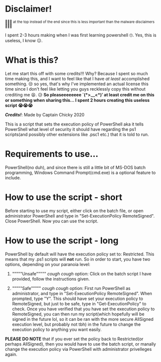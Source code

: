 # Disclaimer!
<sub>🤡🤡🤡 at the top instead of the end since this is less important than the malware disclaimers 🤡🤡🤡<sub>
  
I spent 2-3 hours making when I was first learning powershell 🙄. Yes, this is useless, I know 😑. 
  
# What is this?
Let me start this off with some credits!!! Why? Because I spent so much time making this, and I want to feel like that I have *at least* accomplished something. 😒 so yes, that's why I've implemented an actual license this time since I don't feel like letting you guys recklessly copy this without crediting me 😫. 😥 **So pleaseeeeeeee \`(\*>﹏<\*)′ at least credit me on this or something when sharing this... I spent 2 hours creating this useless script 😭😭😭**

***Credits!***: Made by Captain Chicky 2020

This is a script that sets the execution policy of PowerShell aka it tells PowerShell what level of security it should have regarding the ps1 scripts(and possibly other extensions like .psc1 etc.) that it is told to run.

# Requirements to use...
PowerShell(no duh), and since there is still a little bit of MS-DOS batch programming, Windows Command Prompt(cmd.exe) is a optional feature to include.

# How to use the script - short
Before starting to use my script, either click on the batch file, or open administrator PowerShell and type in "Set-ExecutionPolicy RemoteSigned". Close PowerShell. Now you can use the script.

# How to use the script - long
PowerShell by default will have the execution policy set to: Restricted. This means that my .ps1 scripts will ****not**** run. 
So in order to start, you have two options, depending on your paranoia level:

  1) """""Unsafe""""" *cough* *cough* option: Click on the batch script I have provided, follow the instructions given.

  2) """""Safe""""" *cough* *cough* option: First run PowerShell as administrator, and type in "Set-ExecutionPolicy RemoteSigned". When prompted, type "Y". This should have set your execution policy to RemoteSigned, but just to be safe, type in "Get-ExecutionPolicy" to check. Once you have verified that you have set the execution policy to RemoteSigned, you can then run my script(which hopefully will be signed in the future lol, so it can be ran with the more secure AllSigned execution level, but probably not tbh) in the future to change the execution policy to anything you want easily.

**PLEASE DO NOTE** that if you ever set the policy back to Restricted(or perhaps AllSigned), then you would have to use the batch script, or manally change the execution policy via PowerShell with administrator privelleges again.
